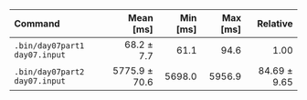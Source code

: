 | Command | Mean [ms] | Min [ms] | Max [ms] | Relative |
|:---|---:|---:|---:|---:|
| `.bin/day07part1 day07.input` | 68.2 ± 7.7 | 61.1 | 94.6 | 1.00 |
| `.bin/day07part2 day07.input` | 5775.9 ± 70.6 | 5698.0 | 5956.9 | 84.69 ± 9.65 |
